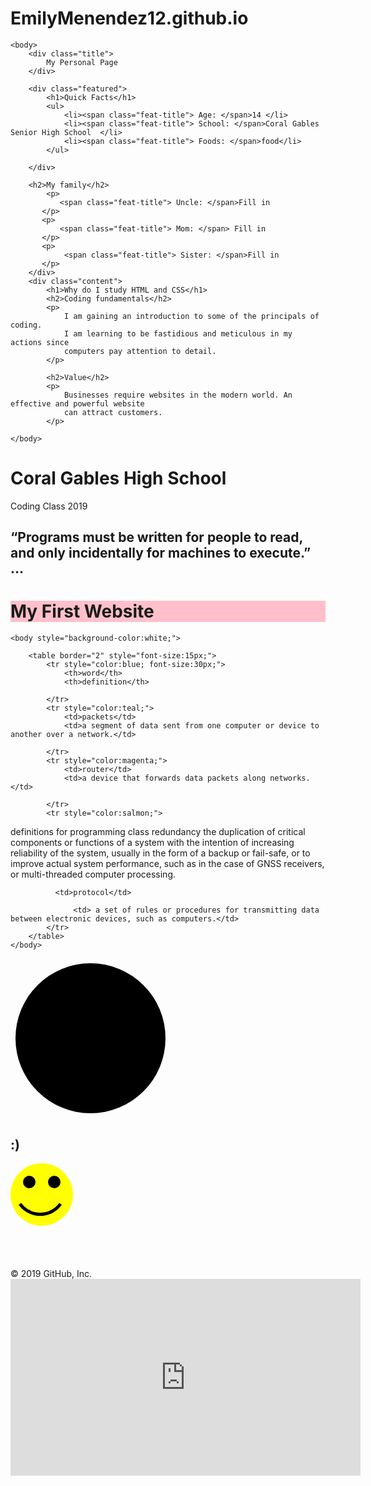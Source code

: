 # EmilyMenendez12.github.io
</head>

	<body>
	    <div class="title">
	        My Personal Page
	    </div>

	    <div class="featured">
	        <h1>Quick Facts</h1>
	        <ul>
	            <li><span class="feat-title"> Age: </span>14 </li>
	            <li><span class="feat-title"> School: </span>Coral Gables Senior High School  </li>
	            <li><span class="feat-title"> Foods: </span>food</li>
	        </ul>

	    </div>

	    <h2>My family</h2>
	        <p>
	           <span class="feat-title"> Uncle: </span>Fill in
	       </p>
	       <p>
	           <span class="feat-title"> Mom: </span> Fill in
	       </p>
	       <p>
	            <span class="feat-title"> Sister: </span>Fill in
	       </p>       
	    </div>
	    <div class="content">
	        <h1>Why do I study HTML and CSS</h1>
	        <h2>Coding fundamentals</h2>
	        <p>
	            I am gaining an introduction to some of the principals of coding. 
	            I am learning to be fastidious and meticulous in my actions since 
	            computers pay attention to detail.
	        </p>

	        <h2>Value</h2>
	        <p>
	            Businesses require websites in the modern world. An effective and powerful website 
	            can attract customers. 
	        </p>

	</body>
</html>


<!DOCTYPE html>
  <html>
    <head>
<title>Emily's website</title>
</head>
<body>
  <h1>Coral Gables High School</h1>
<p>Coding Class 2019</p>

</body>
</html>
<h2> “Programs must be written for people to read, and only incidentally for machines to execute.” ...</h2> 
<h1 style="background-color:pink;">My First Website</h1>
 </th>  
<head>
        <title>
            Address Book
        </title>
    </head>

    <body style="background-color:white;">

        <table border="2" style="font-size:15px;">
            <tr style="color:blue; font-size:30px;">
                <th>word</th>
                <th>definition</th>

            </tr>
            <tr style="color:teal;">
                <td>packets</td>
                <td>a segment of data sent from one computer or device to another over a network.</td>

            </tr>
            <tr style="color:magenta;">
                <td>router</td>
                <td>a device that forwards data packets along networks.</td>

            </tr>
            <tr style="color:salmon;">
definitions for programming class
                <td>redundancy</td>
                <td> the duplication of critical components or functions of a system with the intention of increasing reliability of the system, usually in the form of a backup or fail-safe, or to improve actual system performance, such as in the case of GNSS receivers, or multi-threaded computer processing.</td>
          </tr>
          <tr
 style="color:purple;">        

              <td>protocol</td>

                  <td> a set of rules or procedures for transmitting data between electronic devices, such as computers.</td>
            </tr>
        </table>
    </body>

 <!DOCTYPE html> 
<html>
  <body> 
    <svg class="smiley"width="256"height="256"viewBox="0 0 256 256">
  </body>
</html>
<circle class="face" cx="128" cy="128" r="120"/>
 <circle class="left eye" cx="100" cy="104" r="12"/>
<circle class="right eye" cx="156" cy="104" r="12"/> 
<path class="mouth" d="M100,160 Q128,190 156,160"/> 
 </svg>

<!DOCTYPE html>
<html lang="en">
<head>
	<title>Smiley face</title>
	<meta http-equiv="Content-Type" content="text/html; charset=utf-8"/>
</head>
<body>
	<h2>:)</h2>
	<svg height="200" width="600" xmlns=http://www.w3.org/2000/svg>
		<circle id="yellowcircle" cx="50" cy="50" r="50" fill="yellow"/>
		<circle id="blackcircle" cx="30" cy="30" r="10" fill="black"/>
		<circle id="blackcircle" cx="70" cy="30" r="10" fill="black"/>
		<ellipse id="blackellipse" cx="50" cy="75" rx="20" ry="8" fill="black"/>
		<ellipse id="yellowellipse" cx="50" cy="73" rx="20" ry="8" fill="yellow"/>
		<g transform='translate(15,65)'>
			<path d="M0,0 A40,40 10 0,0 65,0" fill=none stroke=black stroke-width=5 />  
		</g>
	</svg>
</body>
</html>
© 2019 GitHub, Inc.
<iframe width="560" height="315" src="https://www.youtube.com/embed/X4rU02088Xc" frameborder="0" allow="accelerometer; autoplay; encrypted-media; gyroscope; picture-in-picture" allowfullscreen></iframe>
